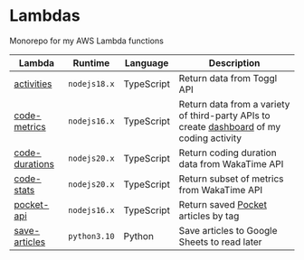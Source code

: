 # Lambdas

Monorepo for my AWS Lambda functions

| Lambda                                                                              | Runtime      | Language   | Description                                                                                                                           |
| ----------------------------------------------------------------------------------- | ------------ | ---------- | ------------------------------------------------------------------------------------------------------------------------------------- |
| [activities](https://github.com/thomasabishop/lambdas/tree/main/activities)         | `nodejs18.x` | TypeScript | Return data from Toggl API                                                                                                            |
| [code-metrics](https://github.com/thomasabishop/lambdas/tree/main/code-metrics)     | `nodejs16.x` | TypeScript | Return data from a variety of third-party APIs to create [dashboard](https://systemsobscure.blog/code-metrics/) of my coding activity |
| [code-durations](https://github.com/thomasabishop/lambdas/tree/main/code-durations) | `nodejs20.x` | TypeScript | Return coding duration data from WakaTime API                                                                                         |
| [code-stats](https://github.com/thomasabishop/lambdas/tree/main/code-stats)         | `nodejs20.x` | TypeScript | Return subset of metrics from WakaTime API                                                                                            |
| [pocket-api](https://github.com/thomasabishop/lambdas/tree/main/pocket-api)         | `nodejs16.x` | TypeScript | Return saved [Pocket](https://getpocket.com) articles by tag                                                                          |
| [save-articles](https://github.com/thomasabishop/lambdas/tree/main/save-articles)   | `python3.10` | Python     | Save articles to Google Sheets to read later                                                                                          |

